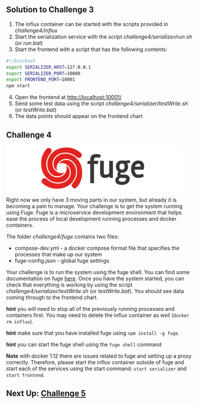 ## Solution to Challenge 3

1. The influx container can be started with the scripts provided in _challenge4/influx_
2. Start the serialization service with the script _challenge4/serializer/run.sh_ (or _run.bat_)
3. Start the frontend with a script that has the following contents:
```sh
#!/bin/bash
export SERIALIZER_HOST=127.0.0.1
export SERIALIZER_PORT=10000
export FRONTEND_PORT=10001
npm start
```

4. Open the frontend at [http://localhost:10001/]()
5. Send some test data using the script _challenge4/serializer/testWrite.sh_ (or _testWrite.bat_)
6. The data points should appear on the frontend chart

## Challenge 4
![image](../images/fuge-logo.png)

Right now we only have 3 moving parts in our system, but already it is becoming
a pain to manage. Your challenge is to get the system running using Fuge. Fuge
is a microservice development environment that helps ease the process of local
development running processes and docker containers.

The folder _challenge4/fuge_ contains two files:

* compose-dev.yml - a docker compose format file that specifies the processes that make up our system
* fuge-config.json - global fuge settings

Your challenge is to run the system using the fuge shell. You can find some
documentation on fuge [here](https://github.com/apparatus/fuge). Once you
have the system started, you can check that everything is working by using the
script _challenge4/serializer/testWrite.sh_ (or _testWrite.bat_). You should see
data coming through to the frontend chart.

__hint__ you will need to stop all of the previously running processes and containers first. You may need to delete the influx container as well (`docker rm influx`).

__hint__ make sure that you have installed fuge using `npm install -g fuge`.

__hint__ you can start the fuge shell using the `fuge shell` command

__Note__ with docker 1.12 there are issues related to fuge and setting up a proxy correctly. Therefore, please start the influx container outside of fuge and start each of the services using the start command: `start serializer` and `start frontend`. 


## Next Up: [Challenge 5](../challenge5/README.md)
